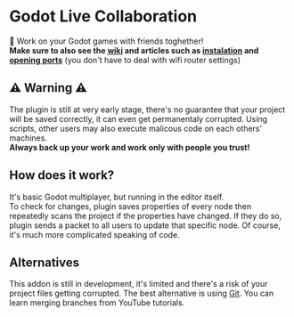 # Godot Live Collaboration
📡 Work on your Godot games with friends toghether!  
**Make sure to also see the [wiki](https://github.com/Wolfyxon/godot-live-collaboration/wiki) and articles such as [instalation](https://github.com/Wolfyxon/godot-live-collaboration/wiki/Instalation) and [opening ports](https://github.com/Wolfyxon/godot-live-collaboration/wiki/Opening-ports-or-using-tunels)** (you don't have to deal with wifi router settings)

## ⚠️ Warning ⚠️
The plugin is still at very early stage, there's no guarantee that your project will be saved correctly, it can even get permanentaly corrupted.
Using scripts, other users may also execute malicous code on each others' machines.  
__Always back up your work and work only with people you trust!__

## How does it work?
It's basic Godot multiplayer, but running in the editor itself.  
To check for changes, plugin saves properties of every node then repeatedly scans the project if the properties have changed.
If they do so, plugin sends a packet to all users to update that specific node. Of course, it's much more complicated speaking of code.


## Alternatives
This addon is still in development, it's limited and there's a risk of your project files getting corrupted. The best alternative is using [Git](https://git-scm.com/). You can learn merging branches from YouTube tutorials.
